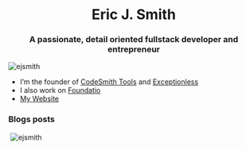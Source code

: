 <h1 align="center">Eric J. Smith</h1>
<h3 align="center">A passionate, detail oriented fullstack developer and entrepreneur</h3>

<p align="left"> <img src="https://komarev.com/ghpvc/?username=ejsmith" alt="ejsmith" /> </p>

- I’m the founder of [CodeSmith Tools](https://github.com/CodeSmithTools) and [Exceptionless](https://github.com/exceptionless/Exceptionless)
- I also work on [Foundatio](https://github.com/FoundatioFx/Foundatio)
- [My Website](https://ericjsmith.com)

### Blogs posts
<!-- BLOG-POST-LIST:START -->
<!-- BLOG-POST-LIST:END -->

<p>&nbsp;<img align="center" src="https://github-readme-stats.vercel.app/api?username=ejsmith&show_icons=true&include_all_commits=true&count_private=true" alt="ejsmith" /></p>
